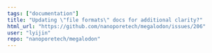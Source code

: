 ```yaml
---
tags: ["documentation"]
title: "Updating \"file formats\" docs for additional clarity?"
html_url: "https://github.com/nanoporetech/megalodon/issues/206"
user: "lyijin"
repo: "nanoporetech/megalodon"
---
```


